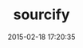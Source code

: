 ---
layout: post
title:  "sourcify"
repo:   "ngty/sourcify"
date:   2015-02-18 17:20:35
gemurl: http://github.com/ngty/sourcify
---
